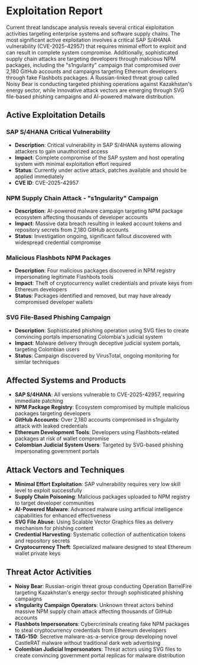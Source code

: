 # Exploitation Report

Current threat landscape analysis reveals several critical exploitation activities targeting enterprise systems and software supply chains. The most significant active exploitation involves a critical SAP S/4HANA vulnerability (CVE-2025-42957) that requires minimal effort to exploit and can result in complete system compromise. Additionally, sophisticated supply chain attacks are targeting developers through malicious NPM packages, including the "s1ngularity" campaign that compromised over 2,180 GitHub accounts and campaigns targeting Ethereum developers through fake Flashbots packages. A Russian-linked threat group called Noisy Bear is conducting targeted phishing operations against Kazakhstan's energy sector, while innovative attack vectors are emerging through SVG file-based phishing campaigns and AI-powered malware distribution.

## Active Exploitation Details

### SAP S/4HANA Critical Vulnerability
- **Description**: Critical vulnerability in SAP S/4HANA systems allowing attackers to gain unauthorized access
- **Impact**: Complete compromise of the SAP system and host operating system with minimal exploitation effort required
- **Status**: Currently under active attack, patches available and should be applied immediately
- **CVE ID**: CVE-2025-42957

### NPM Supply Chain Attack - "s1ngularity" Campaign
- **Description**: AI-powered malware campaign targeting NPM package ecosystem affecting thousands of developer accounts
- **Impact**: Massive data breach resulting in leaked account tokens and repository secrets from 2,180 GitHub accounts
- **Status**: Investigation ongoing, significant fallout discovered with widespread credential compromise

### Malicious Flashbots NPM Packages
- **Description**: Four malicious packages discovered in NPM registry impersonating legitimate Flashbots tools
- **Impact**: Theft of cryptocurrency wallet credentials and private keys from Ethereum developers
- **Status**: Packages identified and removed, but may have already compromised developer wallets

### SVG File-Based Phishing Campaign
- **Description**: Sophisticated phishing operation using SVG files to create convincing portals impersonating Colombia's judicial system
- **Impact**: Malware delivery through deceptive judicial system portals, targeting Colombian users
- **Status**: Campaign discovered by VirusTotal, ongoing monitoring for similar techniques

## Affected Systems and Products

- **SAP S/4HANA**: All versions vulnerable to CVE-2025-42957, requiring immediate patching
- **NPM Package Registry**: Ecosystem compromised by multiple malicious packages targeting developers
- **GitHub Accounts**: Over 2,180 accounts compromised in s1ngularity attack with leaked credentials
- **Ethereum Development Tools**: Developers using Flashbots-related packages at risk of wallet compromise
- **Colombian Judicial System Users**: Targeted by SVG-based phishing impersonating government portals

## Attack Vectors and Techniques

- **Minimal Effort Exploitation**: SAP vulnerability requires very low skill level to exploit successfully
- **Supply Chain Poisoning**: Malicious packages uploaded to NPM registry to target developer communities
- **AI-Powered Malware**: Advanced malware using artificial intelligence capabilities for enhanced effectiveness
- **SVG File Abuse**: Using Scalable Vector Graphics files as delivery mechanism for phishing content
- **Credential Harvesting**: Systematic collection of authentication tokens and repository secrets
- **Cryptocurrency Theft**: Specialized malware designed to steal Ethereum wallet private keys

## Threat Actor Activities

- **Noisy Bear**: Russian-origin threat group conducting Operation BarrelFire targeting Kazakhstan's energy sector through sophisticated phishing campaigns
- **s1ngularity Campaign Operators**: Unknown threat actors behind massive NPM supply chain attack affecting thousands of GitHub accounts
- **Flashbots Impersonators**: Cybercriminals creating fake NPM packages to steal cryptocurrency credentials from Ethereum developers
- **TAG-150**: Secretive malware-as-a-service group developing novel CastleRAT malware without traditional dark web advertising
- **Colombian Judicial Impersonators**: Threat actors using SVG files to create convincing government portal replicas for malware distribution